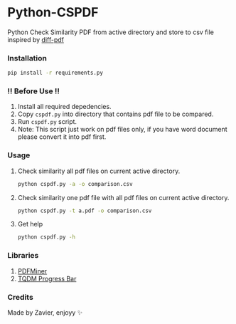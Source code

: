 # Python-CSPDF
Python Check Similarity PDF from active directory and store to csv file inspired by [diff-pdf](https://github.com/luke-cha/diff-pdf)

### Installation
```sh
pip install -r requirements.py
```

### !! Before Use !!
1. Install all required depedencies.
2. Copy `cspdf.py` into directory that contains pdf file to be compared.
3. Run `cspdf.py` script.
4. Note: This script just work on pdf files only, if you have word document please convert it into pdf first.

### Usage
1. Check similarity all pdf files on current active directory.
   ```sh
   python cspdf.py -a -o comparison.csv
   ```
2. Check similarity one pdf file with all pdf files on current active directory.
   ```sh
   python cspdf.py -t a.pdf -o comparison.csv
   ```
3. Get help
   ```sh
   python cspdf.py -h
   ```

### Libraries
1. [PDFMiner](https://pypi.org/project/pdfminer/)
2. [TQDM Progress Bar](https://tqdm.github.io)

### Credits
Made by Zavier, enjoyy ✨
